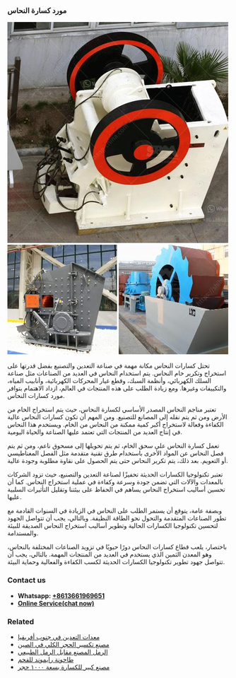 <h3>مورد كسارة النحاس</h3><img src='1701854340.jpg' alt=''><p>تحتل كسارات النحاس مكانة مهمة في صناعة التعدين والتصنيع بفضل قدرتها على استخراج وتكرير خام النحاس. يتم استخدام النحاس في العديد من الصناعات مثل صناعة السلك الكهربائي، وأنظمة السبك، وقطع غيار المحركات الكهربائية، وأنابيب المياه، والتكييفات وغيرها. ومع زيادة الطلب على هذه المنتجات في العالم، ازداد الاهتمام بتوافر مورد كسارات النحاس.</p><p>تعتبر مناجم النحاس المصدر الأساسي لكسارة النحاس، حيث يتم استخراج الخام من الأرض ومن ثم يتم نقله إلى المصانع للتصنيع. ومن المهم أن تكون كسارات النحاس عالية الكفاءة وفعالة لاستخراج أكبر كمية ممكنة من النحاس من الخام. ويستخدم هذا النحاس في إنتاج العديد من المنتجات التي تعتمد عليها الصناعة والحياة اليومية.</p><p>تعمل كسارة النحاس على سحق الخام، ثم يتم تحويلها إلى مسحوق ناعم، ومن ثم يتم فصل النحاس عن المواد الأخرى باستخدام طرق تقنية متقدمة مثل الفصل المغناطيسي أو التعويم. بعد ذلك، يتم تكرير النحاس حتى يتم الحصول على نقاوة مطلوبة وجودة عالية.</p><p>تعتبر تكنولوجيا الكسارات الحديثة تحفيزًا لصناعة التعدين والتصنيع، حيث تزود الشركات بالمعدات والآلات التي تضمن جودة وسرعة وكفاءة في عملية استخراج النحاس. كما أن تحسين أساليب استخراج النحاس يساهم في الحفاظ على بيئتنا وتقليل التأثيرات السلبية عليها.</p><p>وبصفة عامة، يتوقع أن يستمر الطلب على النحاس في الزيادة في السنوات القادمة مع تطور الصناعات المتقدمة والتحول نحو الطاقة النظيفة. وبالتالي، يجب أن تتواصل الجهود لتحسين تكنولوجيا الكسارات الحالية وتطوير أساليب استخراج النحاس الصديقة للبيئة والمستدامة.</p><p>باختصار، يلعب قطاع كسارات النحاس دورًا حيويًا في تزويد الصناعات المختلفة بالنحاس، وهو المعدن الثمين الذي يستخدم في العديد من المنتجات المهمة. بالتالي، يجب أن تتواصل جهود تطوير تكنولوجيا الكسارات الحديثة لكسب الكفاءة والفعالية وحماية البيئة.</p><h3>Contact us</h3><ul><li><strong>Whatsapp:&nbsp;<a href="https://wa.me/8613661969651">+8613661969651</a></strong></li><li><a href="https://swt.shibang-china.com/?git&amp;zhl&amp;مورد كسارة النحاس"><strong>Online Service(chat now)</strong></a></li></ul><h3>Related</h3><ul><li><a href='معدات التعدين في جنوب أفريقيا.md'>معدات التعدين في جنوب أفريقيا</a></li><li><a href='مصنع تكسير الحجر الكلي في الصين.md'>مصنع تكسير الحجر الكلي في الصين</a></li><li><a href='الرمل المصنع مقابل الرمل الطبيعي.md'>الرمل المصنع مقابل الرمل الطبيعي</a></li><li><a href='طاحونة رايموند للفحم.md'>طاحونة رايموند للفحم</a></li><li><a href='مصنع كبير للكسارة بسعة ١٠٠٠ حجر.md'>مصنع كبير للكسارة بسعة ١٠٠٠ حجر</a></li></ul>